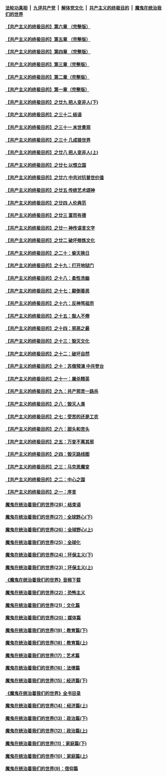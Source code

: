 ####  [法轮功真相](../../../../basic/blob/master/README.md?t=05080301) &nbsp;|&nbsp; [九评共产党](../../../../9ping.md/blob/master/README.md?t=05080301) &nbsp;|&nbsp; [解体党文化](../../../../jtdwh.md/blob/master/README.md?t=05080301)  &nbsp;|&nbsp; [共产主义的终极目的](../../../../gczydzjmd.md/blob/master/README.md?t=05080301) &nbsp;|&nbsp; [魔鬼在统治我们的世界](../../../../mgztzwmdsj.md/blob/master/README.md?t=05080301) 

#### [【共产主义的终极目的】第六章 （完整版）](../pages/nsc422/n11428913.md?t=05080301) 

#### [【共产主义的终极目的】第五章 （完整版）](../pages/nsc422/n11428912.md?t=05080301) 

#### [【共产主义的终极目的】第四章 （完整版）](../pages/nsc422/n11428907.md?t=05080301) 

#### [【共产主义的终极目的】第三章（完整版）](../pages/nsc422/n11428848.md?t=05080301) 

#### [【共产主义的终极目的】第二章（完整版）](../pages/nsc422/n11428831.md?t=05080301) 

#### [【共产主义的终极目的】第一章（完整版）](../pages/nsc422/n11417651.md?t=05080301) 

#### [【共产主义的终极目的】之廿九 把人变非人(下)](../pages/nsc422/n11344140.md?t=05080301) 

#### [【共产主义的终极目的】之三十二 结语](../pages/nsc422/n11360535.md?t=05080301) 

#### [【共产主义的终极目的】之三十一 末世景观](../pages/nsc422/n11351129.md?t=05080301) 

#### [【共产主义的终极目的】之三十 几成狼世界](../pages/nsc422/n11348280.md?t=05080301) 

#### [【共产主义的终极目的】之廿八 把人变非人(上)](../pages/nsc422/n11340492.md?t=05080301) 

#### [【共产主义的终极目的】之廿七 以恨立国](../pages/nsc422/n11336944.md?t=05080301) 

#### [【共产主义的终极目的】之廿六 中共对抗普世价值](../pages/nsc422/n11324785.md?t=05080301) 

#### [【共产主义的终极目的】之廿五 传统艺术颂神](../pages/nsc422/n11296396.md?t=05080301) 

#### [【共产主义的终极目的】之廿四 人伦典范](../pages/nsc422/n11296397.md?t=05080301) 

#### [【共产主义的终极目的】之廿三 富而有德](../pages/nsc422/n11283598.md?t=05080301) 

#### [【共产主义的终极目的】之廿一 神传语言文字](../pages/nsc422/n11263265.md?t=05080301) 

#### [【共产主义的终极目的】之廿二 破坏修炼文化](../pages/nsc422/n11245728.md?t=05080301) 

#### [【共产主义的终极目的】之二十：偷天换日](../pages/nsc422/n11238846.md?t=05080301) 

#### [【共产主义的终极目的】之十九：打开地狱门](../pages/nsc422/n11206376.md?t=05080301) 

#### [【共产主义的终极目的】之十八：柔性洗脑](../pages/nsc422/n11199994.md?t=05080301) 

#### [【共产主义的终极目的】之十七：颠倒善恶](../pages/nsc422/n11179782.md?t=05080301) 

#### [【共产主义的终极目的】之十六：反神骂祖宗](../pages/nsc422/n11166798.md?t=05080301) 

#### [【共产主义的终极目的】之十五：毁人不倦](../pages/nsc422/n11166792.md?t=05080301) 

#### [【共产主义的终极目的】之十四：邪恶之最](../pages/nsc422/n11150249.md?t=05080301) 

#### [【共产主义的终极目的】之十三：毁灭文化](../pages/nsc422/n11135227.md?t=05080301) 

#### [【共产主义的终极目的】之十二：破坏自然](../pages/nsc422/n11135214.md?t=05080301) 

#### [【共产主义的终极目的】之十：苏俄预演 中共登台](../pages/nsc422/n11118424.md?t=05080301) 

#### [【共产主义的终极目的】之十一：屠杀精英](../pages/nsc422/n11118442.md?t=05080301) 

#### [【共产主义的终极目的】之九：共产邪灵一路杀](../pages/nsc422/n11114139.md?t=05080301) 

#### [【共产主义的终极目的】之八：毁灭人类](../pages/nsc422/n11108503.md?t=05080301) 

#### [【共产主义的终极目的】之七：受苦的还是工农](../pages/nsc422/n11101809.md?t=05080301) 

#### [【共产主义的终极目的】之六：甜头和苦头](../pages/nsc422/n11096971.md?t=05080301) 

#### [【共产主义的终极目的】之五：万变不离其邪](../pages/nsc422/n11091285.md?t=05080301) 

#### [【共产主义的终极目的】之四：毁灭路线图](../pages/nsc422/n11086284.md?t=05080301) 

#### [【共产主义的终极目的】之三：马克思魔变](../pages/nsc422/n11061941.md?t=05080301) 

#### [【共产主义的终极目的】之二：中心之国](../pages/nsc422/n11047728.md?t=05080301) 

#### [【共产主义的终极目的】之一：序言](../pages/nsc422/n11086077.md?t=05080301) 

#### [魔鬼在统治着我们的世界(28)：结束语](../pages/nsc422/n10936246.md?t=05080301) 

#### [魔鬼在统治着我们的世界(27)：全球野心(下)](../pages/nsc422/n10928319.md?t=05080301) 

#### [魔鬼在统治着我们的世界(26)：全球野心(上)](../pages/nsc422/n10900318.md?t=05080301) 

#### [魔鬼在统治着我们的世界(25)：全球化](../pages/nsc422/n10788205.md?t=05080301) 

#### [魔鬼在统治着我们的世界(24)：环保主义(下)](../pages/nsc422/n10695307.md?t=05080301) 

#### [魔鬼在统治着我们的世界(23)：环保主义(上)](../pages/nsc422/n10688613.md?t=05080301) 

#### [《魔鬼在统治着我们的世界》音频下载](../pages/nsc422/n10635553.md?t=05080301) 

#### [魔鬼在统治着我们的世界(22)：恐怖主义](../pages/nsc422/n10614727.md?t=05080301) 

#### [魔鬼在统治着我们的世界(21)：文化篇](../pages/nsc422/n10597706.md?t=05080301) 

#### [魔鬼在统治着我们的世界(20)：媒体篇](../pages/nsc422/n10586579.md?t=05080301) 

#### [魔鬼在统治着我们的世界(19)：教育篇(下)](../pages/nsc422/n10564808.md?t=05080301) 

#### [魔鬼在统治着我们的世界(18)：教育篇(上)](../pages/nsc422/n10526970.md?t=05080301) 

#### [魔鬼在统治着我们的世界(17)：艺术篇](../pages/nsc422/n10499093.md?t=05080301) 

#### [魔鬼在统治着我们的世界(16)：法律篇](../pages/nsc422/n10485969.md?t=05080301) 

#### [魔鬼在统治着我们的世界(15)：经济篇(下)](../pages/nsc422/n10469975.md?t=05080301) 

#### [《魔鬼在统治着我们的世界》全书目录](../pages/nsc422/n10464261.md?t=05080301) 

#### [魔鬼在统治着我们的世界(14)：经济篇(上)](../pages/nsc422/n10457370.md?t=05080301) 

#### [魔鬼在统治着我们的世界(13)：政治篇(下)](../pages/nsc422/n10448270.md?t=05080301) 

#### [魔鬼在统治着我们的世界(12)：政治篇(上)](../pages/nsc422/n10444576.md?t=05080301) 

#### [魔鬼在统治着我们的世界(11)：家庭篇(下)](../pages/nsc422/n10440961.md?t=05080301) 

#### [魔鬼在统治着我们的世界(10)：家庭篇(上)](../pages/nsc422/n10435448.md?t=05080301) 

#### [魔鬼在统治着我们的世界(9)：信仰篇](../pages/nsc422/n10432159.md?t=05080301) 


